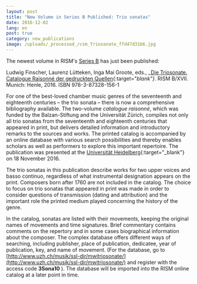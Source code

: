 ```yaml
---
layout: post
title: "New Volume in Series B Published: Trio sonatas"
date: 2016-12-02
lang: en
post: true
category: new_publications
image: /uploads/_processed_/csm_Triosonate_ffd47d31b6.jpg
---
```



The newest volume in RISM's [Series B](/publications.html#c2619 "Opens internal link in current window") has just been published:

Ludwig Finscher, Laurenz Lütteken, Inga Mai Groote, eds., _[Die Triosonate. Catalogue Raisonné der gedruckten Quellen](http://www.henle.de/en/detail/index.html?Title=Die+Triosonate.+Catalogue+Raisonn%C3%A9+der+gedruckten+Quellen_2531){:target="_blank"}._ RISM B/XVII. Munich: Henle, 2016. ISBN 978-3-87328-156-1

For one of the best-loved chamber music genres of the seventeenth and eighteenth centuries – the trio sonata – there is now a comprehensive bibliography available. The two-volume _catalogue raisonné_, which was funded by the Balzan-Stiftung and the Universität Zürich, compiles not only all trio sonatas from the seventeenth and eighteenth centuries that appeared in print, but delivers detailed information and introductory remarks to the sources and works. The printed catalog is accompanied by an online database with various search possibilities and thereby enables scholars as well as performers to explore this important repertoire. The publication was presented at the [Universität Heidelberg](https://www.uni-heidelberg.de/presse/meldungen/2016/m20161114_die-triosonate-des-17-und-18-jahrhunderts.html){:target="_blank"} on 18 November 2016.

The trio sonatas in this publication describe works for two upper voices and basso continuo, regardless of what instrumental designation appears on the print. Composers born after 1760 are not included in the catalog. The choice to focus on trio sonatas that appeared in print was made in order to consider questions of transmission (dating and attribution) and the important role the printed medium played concerning the history of the genre.

In the catalog, sonatas are listed with their movements, keeping the original names of movements and time signatures. Brief commentary contains comments on the repertory and in some cases biographical information about the composer. The complex database offers different ways of searching, including publisher, place of publication, dedicatee, year of publication, key, and name of movement. (For the database, go to [http://www.uzh.ch/musik/ssl-dir/mwitriosonate/](http://www.uzh.ch/musik/ssl-dir/mwitriosonate/) and register with the access code **3Sona10** ). The database will be imported into the RISM online catalog at a later point in time.



<script type="text/javascript">var switchTo5x=true;</script><script type="text/javascript" src="http://w.sharethis.com/button/buttons.js"></script><script type="text/javascript">stLight.options({publisher: "9b601438-1ce1-49d8-bfd7-9cff5df54c17", doNotHash: false, doNotCopy: false, hashAddressBar: false});</script>